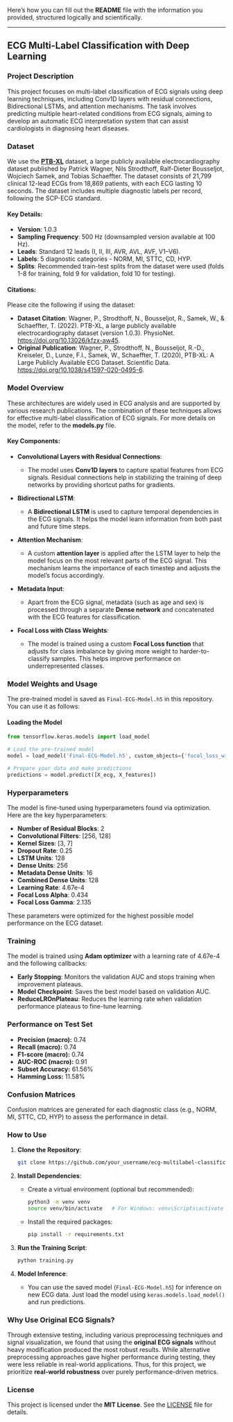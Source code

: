 Here’s how you can fill out the **README** file with the information you provided, structured logically and scientifically.

---

## **ECG Multi-Label Classification with Deep Learning**

### **Project Description**
This project focuses on multi-label classification of ECG signals using deep learning techniques, including Conv1D layers with residual connections, Bidirectional LSTMs, and attention mechanisms. The task involves predicting multiple heart-related conditions from ECG signals, aiming to develop an automatic ECG interpretation system that can assist cardiologists in diagnosing heart diseases.

### **Dataset**
We use the **[PTB-XL](https://physionet.org/content/ptb-xl/1.0.3/)** dataset, a large publicly available electrocardiography dataset published by Patrick Wagner, Nils Strodthoff, Ralf-Dieter Bousseljot, Wojciech Samek, and Tobias Schaeffter. The dataset consists of 21,799 clinical 12-lead ECGs from 18,869 patients, with each ECG lasting 10 seconds. The dataset includes multiple diagnostic labels per record, following the SCP-ECG standard.

#### **Key Details**:
- **Version**: 1.0.3
- **Sampling Frequency**: 500 Hz (downsampled version available at 100 Hz).
- **Leads**: Standard 12 leads (I, II, III, AVR, AVL, AVF, V1–V6).
- **Labels**: 5 diagnostic categories - NORM, MI, STTC, CD, HYP.
- **Splits**: Recommended train-test splits from the dataset were used (folds 1-8 for training, fold 9 for validation, fold 10 for testing).

#### **Citations**:
Please cite the following if using the dataset:
- **Dataset Citation**: Wagner, P., Strodthoff, N., Bousseljot, R., Samek, W., & Schaeffter, T. (2022). PTB-XL, a large publicly available electrocardiography dataset (version 1.0.3). PhysioNet. https://doi.org/10.13026/kfzx-aw45.
- **Original Publication**: Wagner, P., Strodthoff, N., Bousseljot, R.-D., Kreiseler, D., Lunze, F.I., Samek, W., Schaeffter, T. (2020), PTB-XL: A Large Publicly Available ECG Dataset. Scientific Data. https://doi.org/10.1038/s41597-020-0495-6.

### **Model Overview**

These architectures are widely used in ECG analysis and are supported by various research publications. The combination of these techniques allows for effective multi-label classification of ECG signals. For more details on the model, refer to the **models.py** file.

#### **Key Components**:

- **Convolutional Layers with Residual Connections**: 
  - The model uses **Conv1D layers** to capture spatial features from ECG signals. Residual connections help in stabilizing the training of deep networks by providing shortcut paths for gradients.
  
- **Bidirectional LSTM**:
  - A **Bidirectional LSTM** is used to capture temporal dependencies in the ECG signals. It helps the model learn information from both past and future time steps.

- **Attention Mechanism**:
  - A custom **attention layer** is applied after the LSTM layer to help the model focus on the most relevant parts of the ECG signal. This mechanism learns the importance of each timestep and adjusts the model’s focus accordingly.

- **Metadata Input**:
  - Apart from the ECG signal, metadata (such as age and sex) is processed through a separate **Dense network** and concatenated with the ECG features for classification.

- **Focal Loss with Class Weights**:
  - The model is trained using a custom **Focal Loss function** that adjusts for class imbalance by giving more weight to harder-to-classify samples. This helps improve performance on underrepresented classes.



### **Model Weights and Usage**
The pre-trained model is saved as `Final-ECG-Model.h5` in this repository. You can use it as follows:

#### **Loading the Model**
```python
from tensorflow.keras.models import load_model

# Load the pre-trained model
model = load_model('Final-ECG-Model.h5', custom_objects={'focal_loss_with_class_weights': focal_loss_with_class_weights})

# Prepare your data and make predictions
predictions = model.predict([X_ecg, X_features])
```




### **Hyperparameters**
The model is fine-tuned using hyperparameters found via optimization. Here are the key hyperparameters:

- **Number of Residual Blocks**: 2
- **Convolutional Filters**: [256, 128]
- **Kernel Sizes**: [3, 7]
- **Dropout Rate**: 0.25
- **LSTM Units**: 128
- **Dense Units**: 256
- **Metadata Dense Units**: 16
- **Combined Dense Units**: 128
- **Learning Rate**: 4.67e-4
- **Focal Loss Alpha**: 0.434
- **Focal Loss Gamma**: 2.135

These parameters were optimized for the highest possible model performance on the ECG dataset.

### **Training**
The model is trained using **Adam optimizer** with a learning rate of 4.67e-4 and the following callbacks:
- **Early Stopping**: Monitors the validation AUC and stops training when improvement plateaus.
- **Model Checkpoint**: Saves the best model based on validation AUC.
- **ReduceLROnPlateau**: Reduces the learning rate when validation performance plateaus to fine-tune learning.


### **Performance on Test Set**
- **Precision (macro):** 0.74
- **Recall (macro):** 0.74
- **F1-score (macro):** 0.74
- **AUC-ROC (macro):** 0.91
- **Subset Accuracy:** 61.56%
- **Hamming Loss:** 11.58%

### **Confusion Matrices**
Confusion matrices are generated for each diagnostic class (e.g., NORM, MI, STTC, CD, HYP) to assess the performance in detail.

### **How to Use**

1. **Clone the Repository**:
   ```bash
   git clone https://github.com/your_username/ecg-multilabel-classification.git
   ```

2. **Install Dependencies**:
   - Create a virtual environment (optional but recommended):
     ```bash
     python3 -m venv venv
     source venv/bin/activate   # For Windows: venv\Scripts\activate
     ```
   - Install the required packages:
     ```bash
     pip install -r requirements.txt
     ```

3. **Run the Training Script**:
   ```bash
   python training.py
   ```

4. **Model Inference**:
   - You can use the saved model (`Final-ECG-Model.h5`) for inference on new ECG data. Just load the model using `keras.models.load_model()` and run predictions.
  


### **Why Use Original ECG Signals?**
Through extensive testing, including various preprocessing techniques and signal visualization, we found that using the **original ECG signals** without heavy modification produced the most robust results. While alternative preprocessing approaches gave higher performance during testing, they were less reliable in real-world applications. Thus, for this project, we prioritize **real-world robustness** over purely performance-driven metrics.



### **License**
This project is licensed under the **MIT License**. See the [LICENSE](LICENSE) file for details.

